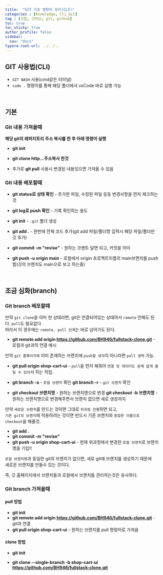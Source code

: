 ```yaml
---
title:  "GIT 기초 명령어 정리(CLI)"
categories : [Knowledge, Cli_Git]
tag : [깃헙, 깃허브, git, github]
toc: true
toc_sticky: true
author_profile: false
sidebar:
  nav: "docs"
typora-root-url: ../../..
---
```


## GIT 사용법(CLI)

* `GIT BASH` 사용(cmd같은 터미널)
* `code .` 명령어를 통해 해당 폴더에서 vsCode 바로 실행 가능

<br>

## 기본

### Git 내용 가져올때

**해당 git의 레퍼지토리 주소 복사를 한 후 아래 명령어 실행**

* **git init**

* **git clone http...주소복사 한것**
* 추가로 **git pull** 사용시 변경된 내용있으면 가져올 수 있음





### Git 내용 배포할때

* **git status로 상태 확인** - 추가한 파일, 수정된 파일 등등 변경사항을 먼저 체크하는 것

* **git log로 push 확인** - 기록 확인하는 용도
* **git init** - `.git` 폴더 생성
* **git add .** - 한번에 전체 코드 추가(git add 파일/폴더명 입력시 해당 파일/폴더만 깃 추가)
* **git commit -m "revise"** - 원하는 코멘트 달면 되고, 커밋을 의미
* **git push -u origin main** - 로컬에서 origin 프로젝트이름의 main브랜치를 push함(깃의 브랜치도 main으로 보고 하는중)

<br>

## 조금 심화(branch)

### Git branch 배포할때

만약 `git clone`을 이미 한 상태라면, git은 연결되어있는 상태여서 `remote` 안해도 된다. `pull`도 필요없다.  
따라서 이 경우에는 `remote, pull 단계`는 바로 넘어가도 된다.

* **git remote add origin https://github.com/BH946/fullstack-clone.git** - 로컬과 git과의 연결 예시

만약 `git 홈페이지에` 이미 존재하는 브랜치에 `push할 생각`이 아니라면 `pull 생략` 가능.

* **git pull origin shop-cart-ui** - `pull`을 먼저 해줘야 `연결 및 데이터도 문제 없게 올릴 수 있어`서 하는 작업.

* **git branch -a** - `로컬 브랜치` 확인
  **git branch -r** - `git 브랜치` 확인

* **git checkout 브랜치명** - 원하는 브랜치명으로 변경
  **git checkout -b 브랜치명** - 원하는 브랜치명으로 변경해주면서 브랜치 없으면 새로 생성까지

만약 `새로운 브랜치`를 만드는 것이면 그대로 `위과정 진행`하면 되고,   
`기존 git의 브랜치`에 적용하려는 것이면 반드시 기존 브랜치와 `동일한 이름으로 checkout`을 해줄것.

* **git add .**
* **git commit -m "revise"**
* **git push -u origin shop-cart-ui** - 현재 위과정에서 변경한 `로컬 브랜치`로 브랜치명을 기입!!

`로컬 브랜치명`과 동일한 git의 브랜치가 없으면,  새로 git에 브랜치를 생성하기 때문에   
새로운 브랜치를 만들수 있는 것이다.

즉, 깃 홈페이지에서 브랜치들과 로컬에서 브랜치들 관리하는것은 유사하다.





### Git branch 가져올때

#### pull 방법

* **git init**
* **git remote add origin https://github.com/BH946/fullstack-clone.git** - git과 연결
* **git pull origin shop-cart-ui** - 원하는 브랜치를 pull 명령어로 가져옴



#### clone 방법

* **git init**

* **git clone --single-branch -b shop-cart-ui https://github.com/BH946/fullstack-clone.git**





